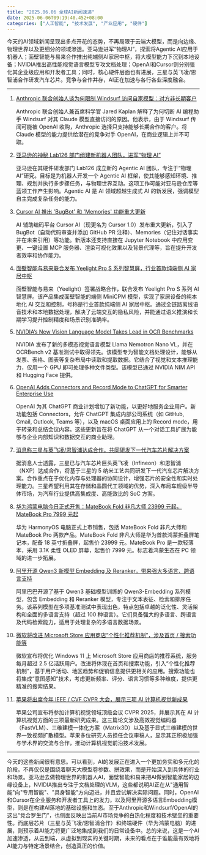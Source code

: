 ```yaml
---
title: "2025.06.06 全球AI新闻速递"
date: 2025-06-06T09:19:40.452+08:00
categories: ["人工智能", "技术发展", "产业应用", "硬件"]
---
```


今天的AI领域新闻呈现出多点开花的态势，不再局限于云端大模型，而是向边缘、物理世界以及更细分的领域渗透。亚马逊进军“物理AI”，探索将Agentic AI应用于机器人；面壁智能与易来合作推出纯端侧AI家居中枢，将大模型能力下沉到本地设备；NVIDIA推出高性能视觉语言模型专攻文档处理；OpenAI和Cursor则分别强化其企业级应用和开发者工具；同时，核心硬件层面也有进展，三星与英飞凌/恩智浦合作研发汽车芯片。竞争与合作并存，AI正在加速与各行各业深度融合。

---

1.  [Anthropic 联合创始人谈为何限制 Windsurf 访问自家模型：对方非长期客户](https://www.ithome.com/0/858/671.htm)

    Anthropic 联合创始人兼首席科学官 Jared Kaplan 解释了为何切断 AI 编程助手 Windsurf 对其 Claude 模型直接访问的原因。他表示，由于 Windsurf 传闻可能被 OpenAI 收购，Anthropic 选择只支持能够长期合作的客户。将 Claude 模型的能力提供给潜在的竞争对手 OpenAI，在商业逻辑上并不可取。

2.  [亚马逊的神秘 Lab126 部门组建新机器人团队，进军“物理 AI”](https://www.ithome.com/0/858/644.htm)

    亚马逊在其硬件研发部门 Lab126 成立新的 Agentic AI 团队，专注于“物理 AI”研究。目标是为机器人开发一个 Agentic AI 框架，使其能够感知环境、推理、规划并执行多步骤任务，与物理世界互动。这项工作可能对亚马逊仓库等蓝领工作产生影响。Agentic AI 是 AI 领域超越生成式 AI 的新发展，强调模型自主完成复杂任务的能力。

3.  [Cursor AI 推出 'BugBot' 和 'Memories' 功能重大更新](https://analyticsindiamag.com/ai-news-updates/cursor-ai-introduces-bugbot-memories-features-in-big-update/)

    AI 辅助编码平台 Cursor AI（现更名为 Cursor 1.0）发布重大更新，引入了 BugBot（自动代码审查并添加 GitHub PR 注释）、Memories（记住对话事实并在未来引用）等功能。新版本还支持直接在 Jupyter Notebook 中应用变更、一键设置 MCP 服务器、渲染可视化效果以及背景代理等，旨在提升开发者效率和协作能力。

4.  [面壁智能与易来联合发布 Yeelight Pro S 系列智慧屏，行业首款纯端侧 AI 家居中枢](https://www.ithome.com/0/858/652.htm)

    面壁智能与易来（Yeelight）签署战略合作，联合发布 Yeelight Pro S 系列 AI 智慧屏。该产品集成面壁智能的端侧 MiniCPM 模型，实现了家居设备的纯本地化 AI 交互和控制，号称是行业首款纯端侧 AI 家居中枢。通过全链路离线语音技术和本地数据处理，解决了云端交互的隐私风险，并能通过语义推演和长期学习提升控制精度和场景识别准确率。

5.  [NVIDIA’s New Vision Language Model Takes Lead in OCR Benchmarks](https://analyticsindiamag.com/ai-news-updates/nvidias-new-vision-language-model-takes-lead-in-ocr-benchmarks/)

    NVIDIA 发布了新的多模态视觉语言模型 Llama Nemotron Nano VL，并在 OCRBench v2 基准测试中取得领先。该模型专为智能文档处理设计，能够从发票、表格、图表等复杂布局中读取和提取数据。它结合了视觉和文本推理能力，仅用一个 GPU 即可处理多种文件类型。该模型已通过 NVIDIA NIM API 和 Hugging Face 提供。

6.  [OpenAI Adds Connectors and Record Mode to ChatGPT for Smarter Enterprise Use](https://analyticsindiamag.com/ai-news-updates/openai-adds-connectors-and-record-mode-to-ChatGPT-for-smarter-enterprise-use/)

    OpenAI 为其 ChatGPT 商业计划增加了新功能，以更好地服务企业用户。新功能包括 Connectors，允许 ChatGPT 集成内部公司系统（如 GitHub, Gmail, Outlook, Teams 等），以及 macOS 桌面应用上的 Record mode，用于转录和总结会议内容。这些更新旨在将 ChatGPT 从一个对话工具扩展为能够与企业内部知识和数据交互的商业助理。

7.  [消息称三星与英飞凌/恩智浦达成合作，共同研发下一代汽车芯片解决方案](https://www.ithome.com/0/858/701.htm)

    据消息人士透露，三星已与汽车芯片巨头英飞凌（Infineon）和恩智浦（NXP）达成合作，将基于三星的 5 纳米工艺共同研发下一代汽车芯片解决方案。合作重点在于优化内存与处理器的协同设计，增强芯片的安全性和实时处理能力。三星希望利用其在存储和晶圆代工领域的优势，深入布局车规级半导体市场，为汽车行业提供高集成度、高能效比的 SoC 方案。

8.  [华为鸿蒙电脑今日正式开售：MateBook Fold 非凡大师 23999 元起，MateBook Pro 7999 元起](https://www.ithome.com/0/858/696.htm)

    华为 HarmonyOS 电脑正式上市销售，包括 MateBook Fold 非凡大师和 MateBook Pro 两款产品。MateBook Fold 非凡大师是华为首款鸿蒙折叠屏笔记本，配备 18 英寸折叠屏，起售价 23999 元。MateBook Pro 是一款轻薄本，采用 3.1K 柔性 OLED 屏幕，起售价 7999 元。标志着鸿蒙生态在 PC 领域的进一步拓展。

9.  [阿里开源 Qwen3 新模型 Embedding 及 Reranker，带来强大多语言、跨语言支持](https://www.ithome.com/0/858/692.htm)

    阿里巴巴开源了基于 Qwen3 基础模型训练的 Qwen3-Embedding 系列模型，包含 Embedding 和 Reranker 模型，专注于文本表征、检索和排序任务。该系列模型在多项基准测试中表现出色，特点包括卓越的泛化性、灵活架构和全面的多语言支持（超过 100 种语言）。它们具备强大的多语言、跨语言及代码检索能力，适用于处理复杂的多语言数据场景。

10. [微软将改进 Microsoft Store 应用商店“个性化推荐机制”，涉及首页 / 搜索功能等](https://www.ithome.com/0/858/688.htm)

    微软宣布将优化 Windows 11 上 Microsoft Store 应用商店的推荐系统，服务每月超过 2.5 亿活跃用户。改进将体现在首页和搜索功能，引入“个性化推荐机制”，基于用户活动、地区趋势和促销信息提供更相关的应用。搜索功能也将集成“意图感知”技术，考虑更新频率、评分、语言习惯等多种维度，提供更精准的搜索结果。

11. [苹果将出席今年 IEEE / CVF CVPR 大会，展示三项 AI 计算机视觉新成果](https://www.ithome.com/0/858/665.htm)

    苹果公司宣布将参加计算机视觉领域顶级会议 CVPR 2025，并展示其在 AI 计算机视觉方面的三项最新研究成果。这三篇论文涉及高效视觉编码器（FastVLM）、三维建模一体化方案（Matrix3D）以及基于显式三维建模的世界一致视频扩散模型。苹果多位研究人员担任会议审稿人，显示其正积极加强与学术界的交流与合作，推动计算机视觉前沿技术发展。

---

今天的这些新闻很有意思。可以看到，AI的发展正在进入一个更加务实和多元化的阶段。不再仅仅是围绕着聊天大模型卷参数、拼效果，而是开始深入到具体的行业和场景。亚马逊去做物理世界的机器人AI，面壁智能和易来把AI做到智能家居的边缘设备上，NVIDIA推出专注于文档处理的VLM，这些都说明AI正在从"通用智能"向"专用智能"、"具身智能"方向迈进，并且尝试解决实际问题。同时，OpenAI和Cursor在企业服务和开发者工具上的发力，以及阿里开源多语言Embedding模型，则是在构建AI落地的基础设施和生态。至于Anthropic和Windsurf/OpenAI的这出“竞合罗生门”，也侧面反映出当前AI市场竞争的白热化程度和技术壁垒的重要性。而底层芯片（三星与英飞凌/恩智浦合作）和终端硬件（华为鸿蒙电脑）的进展，则预示着AI能力将更广泛地集成到我们的日常设备中。总的来说，这是一个AI加速渗透，从云到端，从虚拟到现实的关键时期，未来的看点在于谁能最有效地将AI能力与特定场景结合，创造真正的价值。